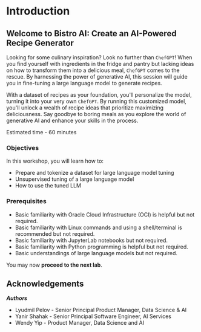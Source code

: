 # Introduction

## Welcome to Bistro AI: Create an AI-Powered Recipe Generator

Looking for some culinary inspiration? Look no further than `ChefGPT`! When you find yourself with ingredients in the fridge and pantry but lacking ideas on how to transform them into a delicious meal, `ChefGPT` comes to the rescue. By harnessing the power of generative AI, this session will guide you in fine-tuning a large language model to generate recipes.

With a dataset of recipes as your foundation, you'll personalize the model, turning it into your very own `ChefGPT`. By running this customized model, you'll unlock a wealth of recipe ideas that prioritize maximizing deliciousness. Say goodbye to boring meals as you explore the world of generative AI and enhance your skills in the process.

Estimated time - 60 minutes

### Objectives

In this workshop, you will learn how to:

* Prepare and tokenize a dataset for large language model tuning
* Unsupervised tuning of a large language model
* How to use the tuned LLM

### Prerequisites

* Basic familiarity with Oracle Cloud Infrastructure (OCI) is helpful but not required.
* Basic familiarity with Linux commands and using a shell/terminal is recommended but not required.
* Basic familiarity with JupyterLab notebooks but not required.
* Basic familiarity with Python programming is helpful but not required.
* Basic understandings of large language models but not required.

You may now **proceed to the next lab**.

## **Acknowledgements**

***Authors***

* Lyudmil Pelov - Senior Principal Product Manager, Data Science & AI
* Yanir Shahak - Senior Principal Software Engineer, AI Services
* Wendy Yip - Product Manager, Data Science and AI
